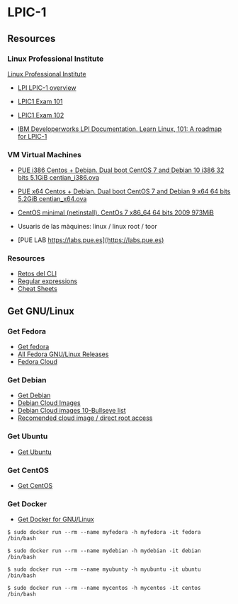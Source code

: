 # LPIC-1

## Resources 


### Linux Professional Institute


[Linux Professional Institute](https://www.lpi.org)

  * [LPI LPIC-1 overview](https://www.lpi.org/our-certifications/lpic-1-overview)
  * [LPIC1 Exam 101](https://www.lpi.org/our-certifications/exam-101-objectives)
  * [LPIC1 Exam 102]( https://www.lpi.org/our-certifications/exam-102-objectives)

  * [IBM Developerworks LPI Documentation. Learn Linux, 101: A roadmap for LPIC-1](https://developer.ibm.com/tutorials/l-lpic1-map/)



### VM Virtual Machines

 * [PUE i386 Centos + Debian. Dual boot CentOS 7 and Debian 10 i386 32 bits 5.1GiB centian_i386.ova](https://u.pcloud.link/publink/show?code=XZcRI2kZmrD0lK2zjE7A3sY5xbdEVJKYWIty)

 * [PUE x64 Centos + Debian. Dual boot CentOS 7 and Debian 9 x64 64 bits 5.2GiB centian_x64.ova](https://u.pcloud.link/publink/show?code=XZ0DKtkZax09QKYCk3hG3G6MuFQyhzbeECSk)

 * [CentOS minimal (netinstall). CentOs 7 x86_64 64 bits 2009 973MiB](https://u.pcloud.link/publink/show?code=XZ952BXZWRF0MNlrvD7IzVqiRd0ejmrp5rvV)

 * Usuaris de las màquines: linux / linux root / toor

 * [PUE LAB https://labs.pue.es](https://labs.pue.es)



### Resources

 * [Retos del CLI](https://cmdchallenge.com)
 * [Regular expressions](https://regex101.com/)
 * [Cheat Sheets](https://cheatography.com/)


## Get GNU/Linux

### Get Fedora

 * [Get fedora](https://getfedora.org/)
 * [All Fedora GNU/Linux Releases](https://dl.fedoraproject.org/pub/fedora/linux/releases/)
 * [Fedora Cloud](https://dl.fedoraproject.org/pub/fedora/linux/releases/32/Cloud/x86_64/images/)


### Get Debian

 * [Get Debian](https://www.debian.org/distrib/)
 * [Debian Cloud Images](https://cloud.debian.org/images/cloud/)
 * [Debian Cloud images 10-Bullseye list](https://cloud.debian.org/images/cloud/bullseye/latest/)
 * [Recomended cloud image / direct root access](https://cloud.debian.org/images/cloud/bullseye/latest/debian-11-nocloud-amd64.qcow2)


### Get Ubuntu

 * [Get Ubuntu](https://ubuntu.com/download)


### Get CentOS

 * [Get CentOS](https://www.centos.org/download/)


### Get Docker

 * [Get Docker for GNU/Linux](https://docs.docker.com/engine/install/)


```
$ sudo docker run --rm --name myfedora -h myfedora -it fedora /bin/bash

$ sudo docker run --rm --name mydebian -h mydebian -it debian /bin/bash

$ sudo docker run --rm --name myubunty -h myubuntu -it ubuntu /bin/bash

$ sudo docker run --rm --name mycentos -h mycentos -it centos /bin/bash
```


